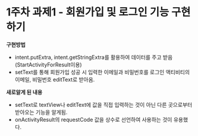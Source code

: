 # 1주차 과제1 - 회원가입 및 로그인 기능 구현하기
 
**구현방법**  
 - intent.putExtra, intent.getStringExtra를 활용하여 데이터를 주고 받음(StartActivityForResult이용)    
 - setText를 통해 회원가입 성공 시 입력한 이메일과 비밀번호를 로그인 액티비티의 이메일, 비밀번호 editText로 받아옴.

**새로알게 된 내용**   
 - setText로 textView나 editText에 값을 직접 입력하는 것이 아닌 다른 곳으로부터 받아오는 기능을 알게됨.  
 - onActivityResult의 requestCode 값을 상수로 선언하여 사용하는 것이 유용했다.
